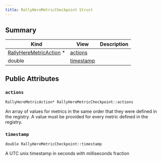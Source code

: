 ```yaml
---
title: RallyHereMetricCheckpoint Struct
---
```



## Summary
| Kind | View | Description |
|------|------|-------------|
|[RallyHereMetricAction](/game-host-adapter/structrallyheremetricaction/#structRallyHereMetricAction) *|[actions](/game-host-adapter/structrallyheremetriccheckpoint/#structRallyHereMetricCheckpoint_1a0402f620add319371288822e23572acc)||
|double|[timestamp](/game-host-adapter/structrallyheremetriccheckpoint/#structRallyHereMetricCheckpoint_1a8bbdcb3d673d2f41f1c45684b874d692)||
## Public Attributes



### `actions` <a id="structRallyHereMetricCheckpoint_1a0402f620add319371288822e23572acc"></a>

`RallyHereMetricAction* RallyHereMetricCheckpoint::actions`



An array of values for metrics in the same order that they were defined in the registry. A value must be provided for every metric defined in the registry. 



### `timestamp` <a id="structRallyHereMetricCheckpoint_1a8bbdcb3d673d2f41f1c45684b874d692"></a>

`double RallyHereMetricCheckpoint::timestamp`



A UTC unix timestamp in seconds with milliseconds fraction 




